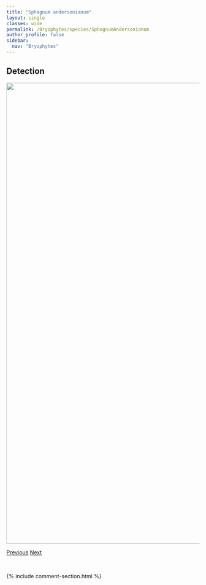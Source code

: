 ```yaml
---
title: "Sphagnum andersonianum"
layout: single
classes: wide
permalink: /Bryophytes/species/SphagnumAndersonianum
author_profile: false
sidebar:
  nav: "Bryophytes"
---
```


<h2>Detection</h2>

<a href="https://drive.google.com/uc?export=view&id=1NBuL4-pI0fKkrKsfjanG_qLXT4IANpjf">
<img src="https://drive.google.com/uc?export=view&id=1NBuL4-pI0fKkrKsfjanG_qLXT4IANpjf" height = "1200" width = "800">
</a>


<a href="/DevelopmentWebsite/Bryophytes/species/ScorpidiumScorpioides" class="pagination--pager" title="Scorpidium scorpioides">Previous</a> <a href="/DevelopmentWebsite/Bryophytes/species/SphagnumAnnulatum" class="pagination--pager" title="Sphagnum annulatum">Next</a>

<p>&nbsp;</p>

{% include comment-section.html %}
